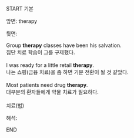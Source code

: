 START
기본

앞면:
therapy


뒷면:
<div>Group <strong>therapy</strong> classes have been his salvation. </div><div><div>집단 치료 학습이 그를 구제했다.</div></div><div><br></div><div><div>I was ready for a little retail <strong>therapy</strong>. </div><div><div>나는 쇼핑(금융 치료)을 좀 하면 기분 전환이 될 것 같았다.</div></div></div><div><br></div><div><div>Most patients need drug <strong>therapy</strong>. </div><div><div>대부분의 환자들에게 약물 치료가 필요하다.</div></div></div><div><br></div><div>치료(법)</div>


해석:
<!--ID: 1746614454836-->
END